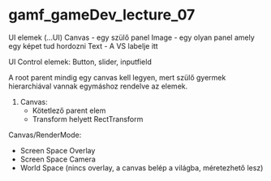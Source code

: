 # gamf_gameDev_lecture_07

UI elemek (...UI)
Canvas - egy szülő panel
Image - egy olyan panel amely egy képet tud hordozni
Text - A VS labelje itt

UI Control elemek:
Button, slider, inputfield

A root parent mindig egy canvas kell legyen, mert szülő gyermek hierarchiával vannak egymáshoz rendelve az elemek.

1. Canvas:
   - Kötetlező parent elem
   - Transform helyett RectTransform
  
  Canvas/RenderMode:
  - Screen Space Overlay
  - Screen Space Camera
  - World Space (nincs overlay, a canvas belép a világba, méretezhető lesz)
